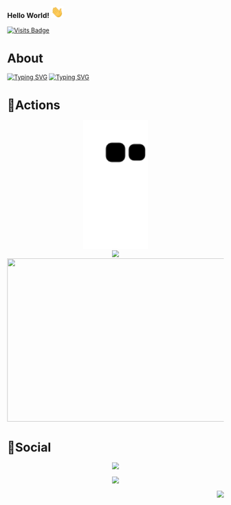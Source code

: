  <a name="top"></a>
 ### Hello World!  <img src="https://github.com/pushpak-256/pushpak-256/blob/main/Stickers/Hi.gif?raw=true" width="29px">
  
[![Visits Badge](https://badges.pufler.dev/visits/Pushpak-256/Pushpak-256)](https://badges.pufler.dev/visits/Pushpak-256/Pushpak-256)
  
  [//]: <> (This is also a comment.
<img src="https://github.com/Pushpak-256/Pushpak-256/blob/master/assets/life_balance.gif" alt="side Image" align="right" width="200" height="auto" />)

# About 
[![Typing SVG](https://readme-typing-svg.herokuapp.com?font=Menlo&color=08DA08&vCenter=true&width=900&height=49&lines=%F0%9F%94%AD+I%E2%80%99m+currently+working+as+a+Software+Developer+in+Mumbai%2C+India)](https://git.io/typing-svg)
[![Typing SVG](https://readme-typing-svg.herokuapp.com?font=Menlo&color=AB00F4&vCenter=true&width=900&height=49&lines=%F0%9F%8C%B1+I%E2%80%99m+currently+learning+Block+Chain+development)](https://git.io/typing-svg)
<!--
 # About 
- 🔭 I’m currently working as a Software Developer in Mumbai, India
- 🌱 I’m currently learning Block Chain development
https://readme-typing-svg.herokuapp.com/demo/
speed =5000 w=900 h =49
-->

# 🔭Actions

<div align="center">
	<img height="300px" src="https://github.com/pushpak-256/pushpak-256/blob/output/github-contribution-grid-snake.svg" />
	
</div>


<div align="center">
	<img height="280px" 
	     src="https://github-readme-streak-stats.herokuapp.com/?user=pushpak-256&theme=chartreuse-dark&currStreakNum=purple&currStreakLabel=purple"/>
</div>


<div align="center">
    <img height="380px"  width="1000"
src="https://activity-graph.herokuapp.com/graph?username=pushpak-256&bg_color=000000&color=7fff00&custom_title=Contribution%20Graph&line=800080&point=808080"
    />
</div>

<!-- 

<div align="center">
    <img height="300px" src="https://metrics.lecoq.io/pushpak-256?template=classic&config.timezone=Asia%2FShanghai">
</div>

<img height="150px" src="https://github-readme-stats.vercel.app/api?username=pushpak-256&show_icons=true"/>
<img height="300px" src="https://github-readme-stats.vercel.app/api/top-langs/?username=pushpak-256&theme=blue-green"/>
-->


# 🌱Social &nbsp;&nbsp;&nbsp;&nbsp; 
<!--<div align="left">
    <img height="" src="https://github-profile-trophy.vercel.app/?username=pushpak-256&theme=juicyfresh"/>
	 <img height="" src="https://github-profile-trophy.vercel.app/?username=pushpak-256&theme=matrix"/>
</div>-->

<p align="center" width="100%">
	<!--
 <span ><span>&nbsp;&nbsp;&nbsp;&nbsp;&nbsp;&nbsp;&nbsp;&nbsp;&nbsp;&nbsp;&nbsp;&nbsp;&nbsp;</span>                <span>&nbsp;&nbsp;&nbsp;&nbsp;&nbsp;&nbsp;&nbsp;&nbsp;&nbsp;&nbsp;&nbsp;&nbsp;&nbsp;</span></span>
 -->
 <image src="https://github-profile-trophy.vercel.app/?username=pushpak-256&theme=matrix&row=1&no-bg=true&no-frame=true">    
</p>
	
<div align="center">
<!-- width="50%" -->
  <image 
   height="400px" 
   src="https://raw.githubusercontent.com/pushpak-256/pushpak-256/91838ce9931743e38c3a26a27b3014d693b39f7b/profile-3d-contrib/profile-night-green.svg"
   >
	
</div>
	
<p align="right">
	<a href="#top"><img src="https://img.shields.io/static/v1?label&message=back+to+top&color=#171515&style=flat&logo"></a>
</p>
